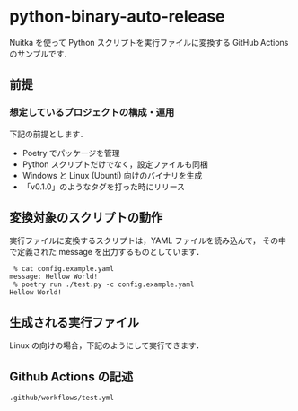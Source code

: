 # python-binary-auto-release

Nuitka を使って Python スクリプトを実行ファイルに変換する GitHub Actions のサンプルです．


## 前提

### 想定しているプロジェクトの構成・運用

下記の前提とします．

- Poetry でパッケージを管理
- Python スクリプトだけでなく，設定ファイルも同梱
- Windows と Linux (Ubunti) 向けのバイナリを生成
- 「v0.1.0」のようなタグを打った時にリリース

## 変換対象のスクリプトの動作

実行ファイルに変換するスクリプトは，YAML ファイルを読み込んで，
その中で定義された message を出力するものとしています．

```
 % cat config.example.yaml
message: Hellow World!
 % poetry run ./test.py -c config.example.yaml
Hellow World!
```
## 生成される実行ファイル

Linux の向けの場合，下記のようにして実行できます．


## Github Actions の記述

`.github/workflows/test.yml`


